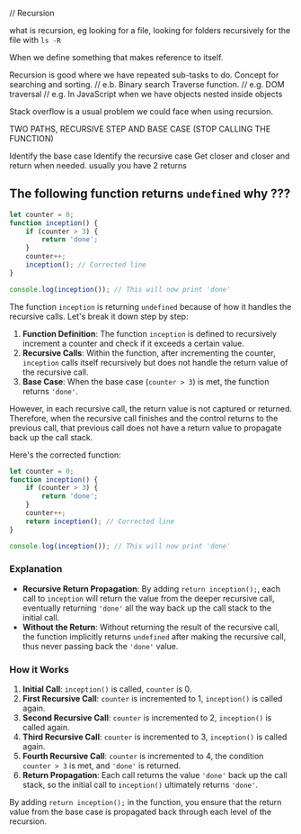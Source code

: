 // Recursion

what is recursion, eg looking for a file, looking for folders recursively for the file with `ls -R`

When we define something that makes reference to itself.

Recursion is good where we have repeated sub-tasks to do. Concept for searching and sorting.
// e.b. Binary search Traverse function.
// e.g. DOM traversal
// e.g. In JavaScript when we have objects nested inside objects

Stack overflow is a usual problem we could face when using recursion.



TWO PATHS, RECURSIVE STEP AND BASE CASE (STOP CALLING THE FUNCTION)

Identify the base case 
Identify the recursive case
Get closer and closer and return
when needed. usually you have 2 returns

## The following function returns `undefined` why ???

```javascript
let counter = 0;
function inception() {
    if (counter > 3) {
        return 'done';
    }
    counter++;
    inception(); // Corrected line
}

console.log(inception()); // This will now print 'done'
```


The function `inception` is returning `undefined` because of how it handles the recursive calls. Let's break it down step by step:

1. **Function Definition**: The function `inception` is defined to recursively increment a counter and check if it exceeds a certain value.
2. **Recursive Calls**: Within the function, after incrementing the counter, `inception` calls itself recursively but does not handle the return value of the recursive call.
3. **Base Case**: When the base case (`counter > 3`) is met, the function returns `'done'`.

However, in each recursive call, the return value is not captured or returned. Therefore, when the recursive call finishes and the control returns to the previous call, that previous call does not have a return value to propagate back up the call stack.

Here's the corrected function:

```javascript
let counter = 0;
function inception() {
    if (counter > 3) {
        return 'done';
    }
    counter++;
    return inception(); // Corrected line
}

console.log(inception()); // This will now print 'done'
```

### Explanation

- **Recursive Return Propagation**: By adding `return inception();`, each call to `inception` will return the value from the deeper recursive call, eventually returning `'done'` all the way back up the call stack to the initial call.
- **Without the Return**: Without returning the result of the recursive call, the function implicitly returns `undefined` after making the recursive call, thus never passing back the `'done'` value.

### How it Works

1. **Initial Call**: `inception()` is called, `counter` is 0.
2. **First Recursive Call**: `counter` is incremented to 1, `inception()` is called again.
3. **Second Recursive Call**: `counter` is incremented to 2, `inception()` is called again.
4. **Third Recursive Call**: `counter` is incremented to 3, `inception()` is called again.
5. **Fourth Recursive Call**: `counter` is incremented to 4, the condition `counter > 3` is met, and `'done'` is returned.
6. **Return Propagation**: Each call returns the value `'done'` back up the call stack, so the initial call to `inception()` ultimately returns `'done'`.

By adding `return inception();` in the function, you ensure that the return value from the base case is propagated back through each level of the recursion.
```javascript

```